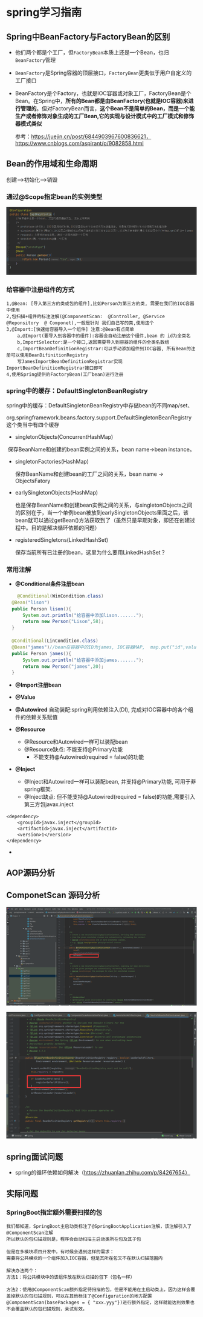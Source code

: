 # spring学习指南

## Spring中BeanFactory与FactoryBean的区别

- 他们两个都是个工厂，但`FactoryBean`本质上还是一个Bean，也归`BeanFactory`管理

- `BeanFactory`是Spring容器的顶层接口，`FactoryBean`更类似于用户自定义的工厂接口

- BeanFactory是个Factory，也就是IOC容器或对象工厂，FactoryBean是个Bean。在Spring中，**所有的Bean都是由BeanFactory(也就是IOC容器)来进行管理的**。但对FactoryBean而言，**这个Bean不是简单的Bean，而是一个能生产或者修饰对象生成的工厂Bean,它的实现与设计模式中的工厂模式和修饰器模式类似** 

  参考：https://juejin.cn/post/6844903967600836621，https://www.cnblogs.com/aspirant/p/9082858.html

## Bean的作用域和生命周期

创建-->初始化-->销毁

### 通过@Scope指定bean的实例类型

![](imgs\bean01.png)

### 给容器中注册组件的方式

```
1,@Bean: [导入第三方的类或包的组件],比如Person为第三方的类, 需要在我们的IOC容器中使用
2,包扫描+组件的标注注解(@ComponentScan:  @Controller, @Service  @Reponsitory  @ Componet),一般是针对 我们自己写的类,使用这个
3,@Import:[快速给容器导入一个组件] 注意:@Bean有点简单
	a,@Import(要导入到容器中的组件):容器会自动注册这个组件,bean 的 id为全类名
	b,ImportSelector:是一个接口,返回需要导入到容器的组件的全类名数组
	c,ImportBeanDefinitionRegistrar:可以手动添加组件到IOC容器, 所有Bean的注册可以使用BeanDifinitionRegistry
	写JamesImportBeanDefinitionRegistrar实现ImportBeanDefinitionRegistrar接口即可
4,使用Spring提供的FactoryBean(工厂bean)进行注册
```

### spring中的缓存：DefaultSingletonBeanRegistry

spring中的缓存：DefaultSingletonBeanRegistry中存储bean的不同map/set、

org.springframework.beans.factory.support.DefaultSingletonBeanRegistry这个类当中有四个缓存

- singletonObjects(ConcurrentHashMap)

​       保存BeanName和创建的bean实例之间的关系，bean name->bean instance。

- singletonFactories(HashMap)

  保存BeanName和创建bean的工厂之间的关系，bean name -> ObjectsFatory

- earlySingletonObjects(HashMap)

  也是保存BeanName和创建bean实例之间的关系，与singletonObjects之间的区别在于，当一个单例bean被放到earlySingletonObjects里面之后，该bean就可以通过getBean()方法获取到了（虽然只是早期对象，即还在创建过程中。目的是解决循环依赖的问题）

- registeredSingletons(LinkedHashSet)

  保存当前所有已注册的bean，这里为什么要用LinkedHashSet？



### 常用注解

-  **@Conditional条件注册bean**

  ```java
      @Conditional(WinCondition.class)
  	@Bean("lison")
  	public Person lison(){
  		System.out.println("给容器中添加lison.......");
  		return new Person("Lison",58);
  	}
  	
  	@Conditional(LinCondition.class)
  	@Bean("james")//bean在容器中的ID为james, IOC容器MAP,  map.put("id",value)
  	public Person james(){
  		System.out.println("给容器中添加james.......");
  		return new Person("james",20);
  	}
  ```

-  **@Import注册bean**

- **@Value**

- **@Autowired** 自动装配:spring利用依赖注入(DI), 完成对IOC容器中的各个组件的依赖关系赋值

- **@Resource**
  - @Resource和Autowired一样可以装配bean
  - @Resource缺点: 不能支持@Primary功能
    - 不能支持@Autowired(required = false)的功能

- **@Inject**
  - @Inject和Autowired一样可以装配bean, 并支持@Primary功能, 可用于非spring框架.
  - @Inject缺点: 但不能支持@Autowired(required = false)的功能,需要引入第三方包javax.inject 

```
<dependency>
    <groupId>javax.inject</groupId>
	<artifactId>javax.inject</artifactId>
	<version>1</version>
</dependency>
```

- 

## AOP源码分析





## 











## ComponetScan 源码分析

![扫描分析](imgs/cp-01.png)

![扫描分析](imgs/cp-08.png)



## spring面试问题

- spring的循环依赖如何解决（https://zhuanlan.zhihu.com/p/84267654）



## 实际问题

### SpringBoot指定额外需要扫描的包

```
我们都知道，SpringBoot主启动类标注了@SpringBootApplication注解，该注解引入了@ComponentScan注解
所以默认的包扫描规则是，程序会自动扫描主启动类所在包及其子包

但是在多模块项目开发中，有时候会遇到这样的需求：
需要将公共模块的一个组件加入IOC容器，但是其所在包又不在默认扫描范围内

解决办法两个：
方法1：将公共模块中的该组件放在默认扫描的包下（包名一样）

方法2：使用@ComponentScan额外指定待扫描的包，但是不能用在主启动类上，因为这样会覆盖掉默认的包扫描规则，可以在其他标注了@Configuration的地方配置@ComponentScan(basePackages = { "xxx.yyy"})进行额外指定，这样就能达到效果也不会覆盖默认的包扫描规则，亲试有效。
```


